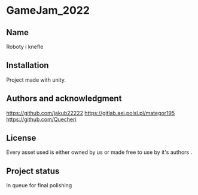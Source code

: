 # GameJam_2022

## Name
Roboty i knefle

## Installation
Project made with unity.

## Authors and acknowledgment
https://github.com/jakub22222
https://gitlab.aei.polsl.pl/mategor195
https://github.com/Quecheri


## License
Every asset used is either owned by us or made free to use by it's authors  .

## Project status
In queue for final polishing
